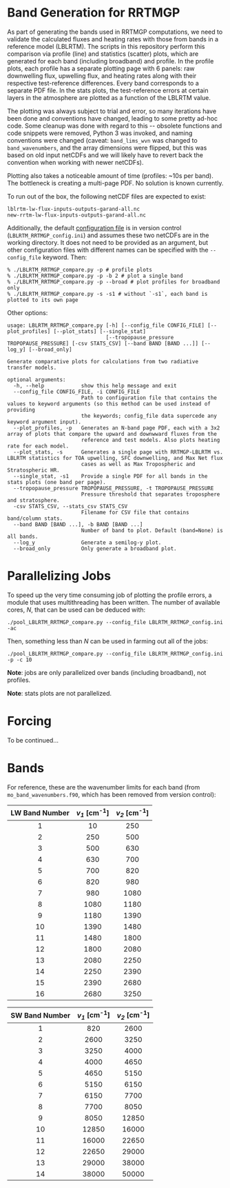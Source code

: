 # Band Generation for RRTMGP

As part of generating the bands used in RRTMGP computations, we need to validate the calculated fluxes and heating rates with those from bands in a reference model (LBLRTM). The scripts in this repository perform this comparison via profile (line) and statistics (scatter) plots, which are generated for each band (including broadband) and profile. In the profile plots, each profile has a separate plotting page with 6 panels: raw downwelling flux, upwelling flux, and heating rates along with their respective test-reference differences. Every band corresponds to a separate PDF file. In the stats plots, the test-reference errors at certain layers in the atmosphere are plotted as a function of the LBLRTM value.

The plotting was always subject to trial and error, so many iterations have been done and conventions have changed, leading to some pretty ad-hoc code. Some cleanup was done with regard to this -- obsolete functions and code snippets were removed, Python 3 was invoked, and naming conventions were changed (caveat: `band_lims_wvn` was changed to `band_wavenumbers`, and the array dimensions were flipped, but this was based on old input netCDFs and we will likely have to revert back the convention when working with newer netCDFs).

Plotting also takes a noticeable amount of time (profiles: ~10s per band). The bottleneck is creating a multi-page PDF. No solution is known currently.

To run out of the box, the following netCDF files are expected to exist:

```
lblrtm-lw-flux-inputs-outputs-garand-all.nc
new-rrtm-lw-flux-inputs-outputs-garand-all.nc
```

Additionally, the default [configuration file](https://docs.python.org/3/library/configparser.html#quick-start) is in version control (`LBLRTM_RRTMGP_config.ini`) and assumes these two netCDFs are in the working directory. It does not need to be provided as an argument, but other configuration files with different names can be specified with the `--config_file` keyword. Then:

```
% ./LBLRTM_RRTMGP_compare.py -p # profile plots
% ./LBLRTM_RRTMGP_compare.py -p -b 2 # plot a single band
% ./LBLRTM_RRTMGP_compare.py -p --broad # plot profiles for broadband only
% ./LBLRTM_RRTMGP_compare.py -s -s1 # without `-s1`, each band is plotted to its own page
```

Other options:

```
usage: LBLRTM_RRTMGP_compare.py [-h] [--config_file CONFIG_FILE] [--plot_profiles] [--plot_stats] [--single_stat]
                                [--tropopause_pressure TROPOPAUSE_PRESSURE] [-csv STATS_CSV] [--band BAND [BAND ...]] [--log_y] [--broad_only]

Generate comparative plots for calculations from two radiative transfer models.

optional arguments:
  -h, --help            show this help message and exit
  --config_file CONFIG_FILE, -i CONFIG_FILE
                        Path to configuration file that contains the values to keyword arguments (so this method can be used instead of providing
                        the keywords; config_file data supercede any keyword argument input).
  --plot_profiles, -p   Generates an N-band page PDF, each with a 3x2 array of plots that compare the upward and downwward fluxes from the
                        reference and test models. Also plots heating rate for each model.
  --plot_stats, -s      Generates a single page with RRTMGP-LBLRTM vs. LBLRTM statistics for TOA upwelling, SFC downwelling, and Max Net flux
                        cases as well as Max Tropospheric and Stratospheric HR.
  --single_stat, -s1    Provide a single PDF for all bands in the stats plots (one band per page).
  --tropopause_pressure TROPOPAUSE_PRESSURE, -t TROPOPAUSE_PRESSURE
                        Pressure threshold that separates troposphere and stratosphere.
  -csv STATS_CSV, --stats_csv STATS_CSV
                        Filename for CSV file that contains band/column stats.
  --band BAND [BAND ...], -b BAND [BAND ...]
                        Number of band to plot. Default (band=None) is all bands.
  --log_y               Generate a semilog-y plot.
  --broad_only          Only generate a broadband plot.
```

# Parallelizing Jobs

To speed up the very time consuming job of plotting the profile errors, a module that uses multithreading has been written. The number of available cores, _N_, that can be used can be deduced with:

```
./pool_LBLRTM_RRTMGP_compare.py --config_file LBLRTM_RRTMGP_config.ini -ac
```

Then, something less than _N_ can be used in farming out all of the jobs:

```
./pool_LBLRTM_RRTMGP_compare.py --config_file LBLRTM_RRTMGP_config.ini -p -c 10
```

**Note**: jobs are only parallelized over bands (including broadband), not profiles.

**Note**: stats plots are not parallelized.

# Forcing

To be continued...

# Bands

For reference, these are the wavenumber limits for each band (from `mo_band_wavenumbers.f90`, which has been removed from version control):

| LW Band Number | _v<sub>1</sub>_ [cm<sup>-1</sup>] | _v<sub>2</sub>_ [cm<sup>-1</sup>] |
| :---: | :---: | :---: |
| 1 | 10 | 250 |
| 2 | 250 | 500 |
| 3 | 500 | 630 |
| 4 | 630 | 700 |
| 5 | 700 | 820 |
| 6 | 820 | 980 |
| 7 | 980 | 1080 |
| 8 | 1080 | 1180 |
| 9 | 1180 | 1390 |
| 10 | 1390 | 1480 |
| 11 | 1480 | 1800 |
| 12 | 1800 | 2080 |
| 13 | 2080 | 2250 |
| 14 | 2250 | 2390 |
| 15 | 2390 | 2680 |
| 16 | 2680 | 3250 |

| SW Band Number | _v<sub>1</sub>_ [cm<sup>-1</sup>] | _v<sub>2</sub>_ [cm<sup>-1</sup>] |
| :---: | :---: | :---: |
| 1 | 820 | 2600 |
| 2 | 2600 | 3250 |
| 3 | 3250 | 4000 |
| 4 | 4000 | 4650 |
| 5 | 4650 | 5150 |
| 6 | 5150 | 6150 |
| 7 | 6150 | 7700 |
| 8 | 7700 | 8050 |
| 9 | 8050 | 12850 |
| 10 | 12850 | 16000 |
| 11 | 16000 | 22650 |
| 12 | 22650 | 29000 |
| 13 | 29000 | 38000 |
| 14 | 38000 | 50000 |

